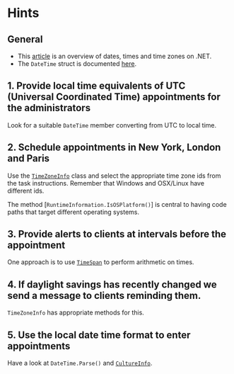 # Hints

## General

- This [article][time-overview] is an overview of dates, times and time zones on .NET.
- The `DateTime` struct is documented [here][date-time].

## 1. Provide local time equivalents of UTC (Universal Coordinated Time) appointments for the administrators

Look for a suitable `DateTime` member converting from UTC to local time.

## 2. Schedule appointments in New York, London and Paris

Use the [`TimeZoneInfo`][time-zone-info] class and select the appropriate time zone ids from the task instructions. Remember that Windows and OSX/Linux have different ids.

The method [`RuntimeInformation.IsOSPlatform()`] is central to having code paths that target different operating systems.

## 3. Provide alerts to clients at intervals before the appointment

One approach is to use [`TimeSpan`][time-span] to perform arithmetic on times.

## 4. If daylight savings has recently changed we send a message to clients reminding them.

`TimeZoneInfo` has appropriate methods for this.

## 5. Use the local date time format to enter appointments

Have a look at `DateTime.Parse()` and [`CultureInfo`][culture-info].

[time-overview]: https://docs.microsoft.com/en-us/dotnet/standard/datetime/
[date-time]: https://docs.microsoft.com/en-us/dotnet/api/system.datetime?view=netcore-3.1
[time-span]: https://docs.microsoft.com/en-us/dotnet/api/system.timespan?view=netcore-2.0
[culture-info]: https://docs.microsoft.com/en-us/dotnet/api/system.globalization.cultureinfo?view=netcore-2.0
[time-zone-info]: https://docs.microsoft.com/en-us/dotnet/api/system.timezoneinfo?view=netcore-2.0